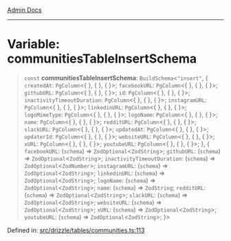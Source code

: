 [Admin Docs](/)

***

# Variable: communitiesTableInsertSchema

> `const` **communitiesTableInsertSchema**: `BuildSchema`\<`"insert"`, \{ `createdAt`: `PgColumn`\<\{ \}, \{ \}, \{ \}\>; `facebookURL`: `PgColumn`\<\{ \}, \{ \}, \{ \}\>; `githubURL`: `PgColumn`\<\{ \}, \{ \}, \{ \}\>; `id`: `PgColumn`\<\{ \}, \{ \}, \{ \}\>; `inactivityTimeoutDuration`: `PgColumn`\<\{ \}, \{ \}, \{ \}\>; `instagramURL`: `PgColumn`\<\{ \}, \{ \}, \{ \}\>; `linkedinURL`: `PgColumn`\<\{ \}, \{ \}, \{ \}\>; `logoMimeType`: `PgColumn`\<\{ \}, \{ \}, \{ \}\>; `logoName`: `PgColumn`\<\{ \}, \{ \}, \{ \}\>; `name`: `PgColumn`\<\{ \}, \{ \}, \{ \}\>; `redditURL`: `PgColumn`\<\{ \}, \{ \}, \{ \}\>; `slackURL`: `PgColumn`\<\{ \}, \{ \}, \{ \}\>; `updatedAt`: `PgColumn`\<\{ \}, \{ \}, \{ \}\>; `updaterId`: `PgColumn`\<\{ \}, \{ \}, \{ \}\>; `websiteURL`: `PgColumn`\<\{ \}, \{ \}, \{ \}\>; `xURL`: `PgColumn`\<\{ \}, \{ \}, \{ \}\>; `youtubeURL`: `PgColumn`\<\{ \}, \{ \}, \{ \}\>; \}, \{ `facebookURL`: (`schema`) => `ZodOptional`\<`ZodString`\>; `githubURL`: (`schema`) => `ZodOptional`\<`ZodString`\>; `inactivityTimeoutDuration`: (`schema`) => `ZodOptional`\<`ZodNumber`\>; `instagramURL`: (`schema`) => `ZodOptional`\<`ZodString`\>; `linkedinURL`: (`schema`) => `ZodOptional`\<`ZodString`\>; `logoName`: (`schema`) => `ZodOptional`\<`ZodString`\>; `name`: (`schema`) => `ZodString`; `redditURL`: (`schema`) => `ZodOptional`\<`ZodString`\>; `slackURL`: (`schema`) => `ZodOptional`\<`ZodString`\>; `websiteURL`: (`schema`) => `ZodOptional`\<`ZodString`\>; `xURL`: (`schema`) => `ZodOptional`\<`ZodString`\>; `youtubeURL`: (`schema`) => `ZodOptional`\<`ZodString`\>; \}\>

Defined in: [src/drizzle/tables/communities.ts:113](https://github.com/Sourya07/talawa-api/blob/2dc82649c98e5346c00cdf926fe1d0bc13ec1544/src/drizzle/tables/communities.ts#L113)
